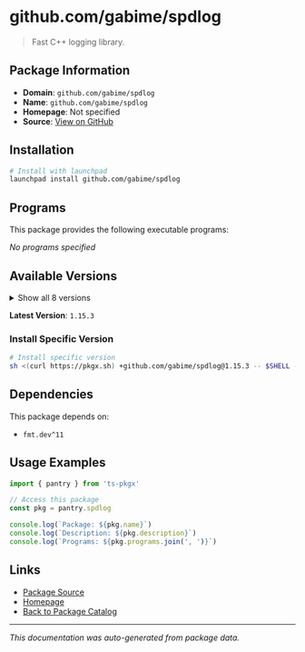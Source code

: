 # github.com/gabime/spdlog

> Fast C++ logging library.

## Package Information

- **Domain**: `github.com/gabime/spdlog`
- **Name**: `github.com/gabime/spdlog`
- **Homepage**: Not specified
- **Source**: [View on GitHub](https://github.com/pkgxdev/pantry/tree/main/projects/github.com/gabime/spdlog/package.yml)

## Installation

```bash
# Install with launchpad
launchpad install github.com/gabime/spdlog
```

## Programs

This package provides the following executable programs:

*No programs specified*

## Available Versions

<details>
<summary>Show all 8 versions</summary>

- `1.15.3`, `1.15.2`, `1.15.1`, `1.15.0`, `1.14.1`
- `1.14.0`, `1.13.0`, `1.12.0`

</details>

**Latest Version**: `1.15.3`

### Install Specific Version

```bash
# Install specific version
sh <(curl https://pkgx.sh) +github.com/gabime/spdlog@1.15.3 -- $SHELL -i
```

## Dependencies

This package depends on:

- `fmt.dev^11`

## Usage Examples

```typescript
import { pantry } from 'ts-pkgx'

// Access this package
const pkg = pantry.spdlog

console.log(`Package: ${pkg.name}`)
console.log(`Description: ${pkg.description}`)
console.log(`Programs: ${pkg.programs.join(', ')}`)
```

## Links

- [Package Source](https://github.com/pkgxdev/pantry/tree/main/projects/github.com/gabime/spdlog/package.yml)
- [Homepage](#)
- [Back to Package Catalog](../../package-catalog.md)

---

*This documentation was auto-generated from package data.*
